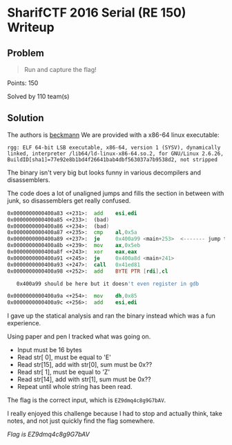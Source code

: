 # SharifCTF 2016 Serial (RE 150) Writeup

## Problem

> Run and capture the flag!

Points: 150

Solved by 110 team(s)

## Solution

The authors is [beckmann](https://github.com/xil-se/xil.se/blob/cbeb4ecc509b0590a7c246096a45e132fe8ce32e/content/post/sharifctf-2016-re6-serial.md)
We are provided with a x86-64 linux executable:
~~~
rgg: ELF 64-bit LSB executable, x86-64, version 1 (SYSV), dynamically linked, interpreter /lib64/ld-linux-x86-64.so.2, for GNU/Linux 2.6.26, BuildID[sha1]=77e92e8b1bd4f26641bab4dbf563037a7b9538d2, not stripped
~~~

The binary isn't very big but looks funny in various decompilers and disassemblers.

The code does a lot of unaligned jumps and fills the section in between with junk, so disassemblers get really confused.

~~~asm
0x0000000000400a83 <+231>:	add    esi,edi
0x0000000000400a85 <+233>:	(bad)  
0x0000000000400a86 <+234>:	(bad)  
0x0000000000400a87 <+235>:	cmp    al,0x5a
0x0000000000400a89 <+237>:	je     0x400a99 <main+253>  <------- jump to 0x400a99
0x0000000000400a8b <+239>:	mov    ax,0x5eb
0x0000000000400a8f <+243>:	xor    eax,eax
0x0000000000400a91 <+245>:	je     0x400a8d <main+241>
0x0000000000400a93 <+247>:	call   0x41ed81
0x0000000000400a98 <+252>:	add    BYTE PTR [rdi],cl

   0x400a99 should be here but it doesn't even register in gdb

0x0000000000400a9a <+254>:	mov    dh,0x85
0x0000000000400a9c <+256>:	add    esi,edi
~~~

I gave up the statical analysis and ran the binary instead which was a fun experience.

Using paper and pen I tracked what was going on.

- Input must be 16 bytes
- Read str[ 0], must be equal to 'E'
- Read str[15], add with str[0], sum must be 0x??
- Read str[ 1], must be equal to 'Z'
- Read str[14], add with str[1], sum must be 0x??
- Repeat until whole string has been read.

The flag is the correct input, which is `EZ9dmq4c8g9G7bAV`.

I really enjoyed this challenge because I had to stop and actually think, take notes, and not just quickly find the flag somewhere.

*Flag is EZ9dmq4c8g9G7bAV*
